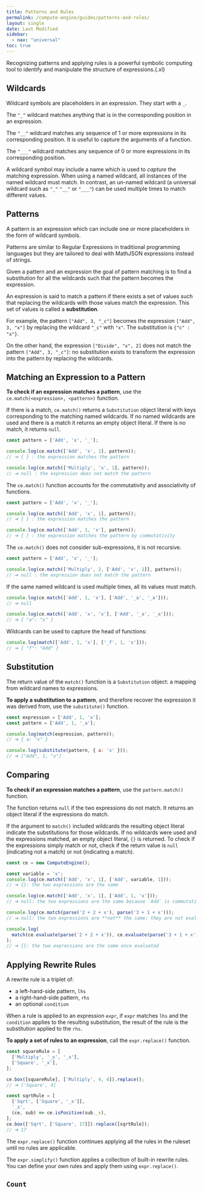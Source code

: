 ```yaml
---
title: Patterns and Rules
permalink: /compute-engine/guides/patterns-and-rules/
layout: single
date: Last Modified
sidebar:
  - nav: "universal"
toc: true
---
```


Recognizing patterns and applying rules is a powerful symbolic computing tool to
identify and manipulate the structure of expressions.{.xl}

<section id='wildcards'>

## Wildcards

Wildcard symbols are placeholders in an expression. They start with a `_`.

The `"_"` wildcard matches anything that is in the corresponding position in an
expression.

The `"__"` wildcard matches any sequence of 1 or more expressions in its
corresponding position. It is useful to capture the arguments of a function.

The `"___"` wildcard matches any sequence of 0 or more expressions in its
corresponding position.

A wildcard symbol may include a name which is used to _capture_ the matching
expression. When using a named wildcard, all instances of the named wildcard
must match. In contrast, an un-named wildcard (a universal wildcard such as
`"_"` `"__"` or `"___"`) can be used multiple times to match different values.

</section>

<section id='patterns'>

## Patterns

A pattern is an expression which can include one or more placeholders in the
form of wildcard symbols.

Patterns are similar to Regular Expressions in traditional programming languages
but they are tailored to deal with MathJSON expressions instead of strings.

Given a pattern and an expression the goal of pattern matching is to find a
substitution for all the wildcards such that the pattern becomes the expression.

An expression is said to match a pattern if there exists a set of values such
that replacing the wildcards with those values match the expression. This set of
values is called a **substitution**.

For example, the pattern `["Add", 3, "_c"]` becomes the expression
`["Add", 3, "x"]` by replacing the wildcard `"_c"` with `"x"`. The substitution
is `{"c" : "x"}`.

On the other hand, the expression `["Divide", "x", 2]` does not match the
pattern `["Add", 3, "_c"]`: no substitution exists to transform the expression
into the pattern by replacing the wildcards.

</section>

<section id='matching-an-expression-to-a-pattern'>

## Matching an Expression to a Pattern

**To check if an expression matches a pattern**, use the
`ce.match(<expression>, <pattern>)` function.

If there is a match, `ce.match()` returns a `Substitution` object literal with
keys corresponding to the matching named wildcards. If no named wildcards are
used and there is a match it returns an empty object literal. If there is no
match, it returns `null`.

```js
const pattern = ['Add', 'x', '_'];

console.log(ce.match(['Add', 'x', 1], pattern));
// ➔ { } : the expression matches the pattern

console.log(ce.match(['Multiply', 'x', 1], pattern));
// ➔ null : the expression does not match the pattern
```

The `ce.match()` function accounts for the commutativity and associativity of
functions.

```js
const pattern = ['Add', 'x', '_'];

console.log(ce.match(['Add', 'x', 1], pattern));
// ➔ { } : the expression matches the pattern

console.log(ce.match(['Add', 1, 'x'], pattern));
// ➔ { } : the expression matches the pattern by commutativity
```

The `ce.match()` does not consider sub-expressions, it is not recursive.

```js
const pattern = ['Add', 'x', '_'];

console.log(ce.match(['Multiply', 2, ['Add', 'x', 1]], pattern));
// ➔ null : the expression does not match the pattern
```

If the same named wildcard is used multiple times, all its values must match.

```js
console.log(ce.match(['Add', 1, 'x'], ['Add', '_a', '_a']));
// ➔ null

console.log(ce.match(['Add', 'x', 'x'], ['Add', '_a', '_a']));
// ➔ { "a": "x" }
```

Wildcards can be used to capture the head of functions:

```js
console.log(match(['Add', 1, 'x'], ['_f', 1, 'x']));
// ➔ { "f": "Add" }
```

</section>

<section id='substitution'>

## Substitution

The return value of the `match()` function is a `Substitution` object: a mapping
from wildcard names to expressions.

**To apply a substitution to a pattern**, and therefore recover the expression
it was derived from, use the `substitute()` function.

```js
const expression = ['Add', 1, 'x'];
const pattern = ['Add', 1, '_a'];

console.log(match(expression, pattern));
// ➔ { a: "x" }

console.log(substitute(pattern, { a: 'x' }));
// ➔ ["Add", 1, "x"]
```

</section>

<section id='comparing'>

## Comparing

**To check if an expression matches a pattern**, use the `pattern.match()`
function.

The function returns `null` if the two expressions do not match. It returns an
object literal if the expressions do match.

If the argument to `match()` included wildcards the resulting object literal
indicate the substitutions for those wildcards. If no wildcards were used and
the expressions matched, an empty object literal, `{}` is returned. To check if
the expressions simply match or not, check if the return value is `null`
(indicating not a match) or not (indicating a match).

```js
const ce = new ComputeEngine();

const variable = 'x';
console.log(ce.match(['Add', 'x', 1], ['Add', variable, 1]));
// ➔ {}: the two expressions are the same

console.log(ce.match(['Add', 'x', 1], ['Add', 1, 'x']));
// ➔ null: the two expressions are the same because `Add` is commutative

console.log(ce.match(parse('2 + 2 + x'), parse('3 + 1 + x')));
// ➔ null: the two expressions are **not** the same: they are not evaluated

console.log(
  match(ce.evaluate(parse('2 + 2 + x')), ce.evaluate(parse('3 + 1 + x')))
);
// ➔ {}: the two expressions are the same once evaluated
```

</section>

<section id='applying-rewrite-rules'>

## Applying Rewrite Rules

A rewrite rule is a triplet of:

- a left-hand-side pattern, `lhs`
- a right-hand-side pattern, `rhs`
- an optional `condition`

When a rule is applied to an expression `expr`, if `expr` matches `lhs` and the
`condition` applies to the resulting substitution, the result of the rule is the
substitution applied to the `rhs`.

**To apply a set of rules to an expression**, call the `expr.replace()`
function.

```ts
const squareRule = [
  ['Multiply', '_x', '_x'],
  ['Square', '_x'],
];

ce.box([squareRule], ['Multiply', 4, 4]).replace();
// ➔ ['Square', 4]

const sqrtRule = [
  ['Sqrt', ['Square', '_x']],
  '_x',
  (ce, sub) => ce.isPositive(sub._x),
];
ce.box(['Sqrt', ['Square', 17]]).replace([sqrtRule]);
// ➔ 17
```

The `expr.replace()` function continues applying all the rules in the ruleset
until no rules are applicable.

The `expr.simplify()` function applies a collection of built-in rewrite rules.
You can define your own rules and apply them using `expr.replace()`.

</section>

<section id='count'>

## `Count`

</section>
